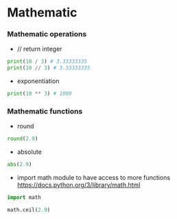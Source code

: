 # Mathematic #
### Mathematic operations ### 
* // return integer
```python
print(10 / 3) # 3.33333335
print(10 // 3) # 3.33333335
```

* exponentiation
```python
print(10 ** 3) # 1000
```

### Mathematic functions ### 
* round
```python
round(2.9)
```
* absolute
```python
abs(2.9)
```

* import math module to have access to more functions
https://docs.python.org/3/library/math.html
```python
import math

math.ceil(2.9)
```